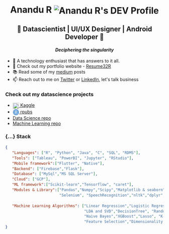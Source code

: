 <h1 align="center">Anandu R <img align="center" src="https://d2fltix0v2e0sb.cloudfront.net/dev-badge.svg" alt="Anandu R's DEV Profile" height="35" width="35"></h1> 
<h2 align="center">🤺 Datascientist | UI/UX Designer | Android Developer 🦉</h2> 
<h4 align="center"><i>Deciphering the singularity</i></h4>
<ul>
  <li>👾 A technology enthusiast that has answers to it all. </li>
  <li>🦈 Check out my portfolio website - <a href="https://anandur32.github.io/Resume32R/">Resume32R</a></li>
  <li>📚 Read some of my <a href="https://aquaregis32.medium.com/">medium</a> posts </li>
  <li>📫 Reach out to me on <a href="https://twitter.com/AquaRegis32">Twitter</a> or <a href="https://www.linkedin.com/in/anandur32/">LinkedIn</a>, let's talk business</li>
</ul>
<h3>Check out my datascience projects</h3>
<ul>
  <li><a href="https://www.kaggle.com/aquaregis32"><img src="https://cdn3.iconfinder.com/data/icons/logos-and-brands-adobe/512/189_Kaggle-512.png" height="20" width="20" align="center"> Kaggle</a></li>
  <li><a href="https://rpubs.com/aquaregis32/"><img src="images/rstudio-icon.png" height="20" width="20" align="center"> rpubs</a></li>
  <li><a href="https://github.com/AnanduR32/Datascience">Data Science repo</a></li>
  <li><a href="https://github.com/AnanduR32/MachineLearning-Basics">Machine Learning repo</a></li>
</ul>

<h3>{...} Stack</h3>

```json
{
   "Languages": ["R", "Python", "Java", "C", "SQL", "RDMS"],
   "Tools": ["Tableau", "PowerBI", "Jupyter", "RStudio"],
   "Mobile framework":["Flutter", "Native"],
   "Backend": ["Firebase","Flask"],
   "Database": ["MySql","MS SQL Server"],
   "Cloud": ["GCP"],
   "ML framework":["Scikit-learn","Tensorflow", "caret"],
   "Modules & Library":["Pandas","Numpy","Scipy","Matplotlib & seaborn","re","Beautifulsoup",
                        "Selenium", "SpeechRecognition","nltk","dplyr", "stringr", "caTools", "etc"],
                          
   "Machine Learning Algorithms": ["Linear Regression","Logistic Regression","KNeighborsRegressor",
                                   "LDA and SVD","DecisionTree", "RandomForest","SVM","KNN",
                                   "Naive Bayes","XGBoost","Lasso", "K-means","Model Validation",
                                   "Feature Selection","Dimensionality Reduction"]
}
```



